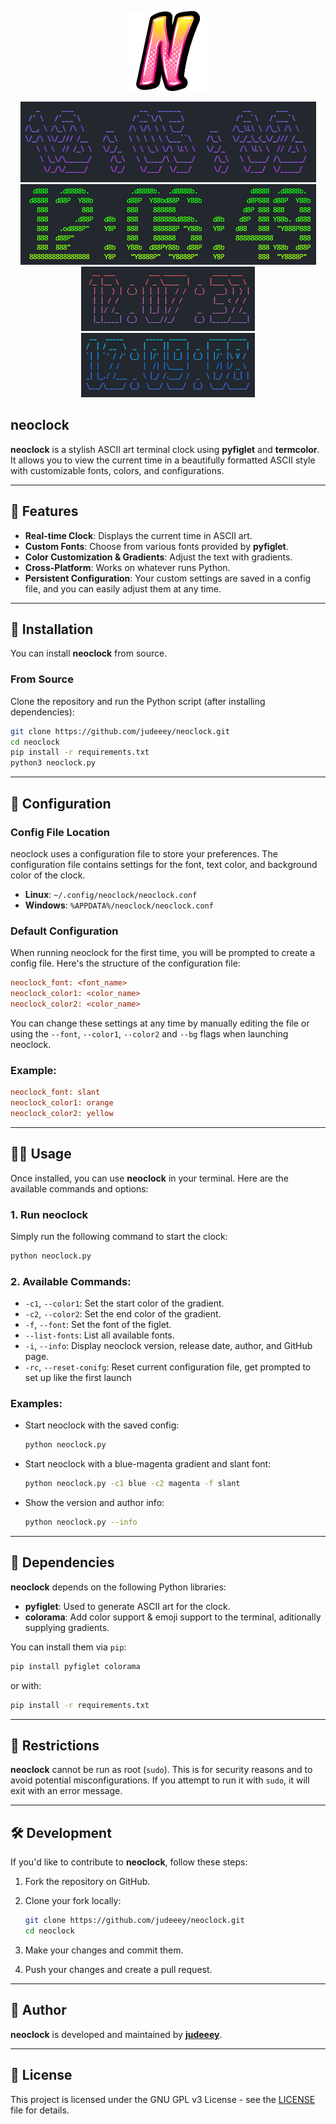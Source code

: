 <p align="center">
    <img src="./neoclock.png" width="128" height="128" alt="neoclock logo"/>
</p>

<p align="center">
    <img src="/media/media1.png" width="473" height="129" alt="media"/>
    <img src="/media/media2.png" width="473" height="129" alt="media"/>
    <img src="/media/media3.png" width="278" height="103" alt="media"/>
    <img src="/media/media4.png" width="278" height="103" alt="media"/>
</p>

## neoclock

**neoclock** is a stylish ASCII art terminal clock using **pyfiglet** and **termcolor**. It allows you to view the current time in a beautifully formatted ASCII style with customizable fonts, colors, and configurations.

---

## 🚀 Features

- **Real-time Clock**: Displays the current time in ASCII art.
- **Custom Fonts**: Choose from various fonts provided by **pyfiglet**.
- **Color Customization & Gradients**: Adjust the text with gradients.
- **Cross-Platform**: Works on whatever runs Python.
- **Persistent Configuration**: Your custom settings are saved in a config file, and you can easily adjust them at any time.

---

## 📜 Installation

You can install **neoclock** from source.

### **From Source**
Clone the repository and run the Python script (after installing dependencies):

```bash
git clone https://github.com/judeeey/neoclock.git
cd neoclock
pip install -r requirements.txt
python3 neoclock.py
```

---

## 🧰 Configuration

### Config File Location

neoclock uses a configuration file to store your preferences. The configuration file contains settings for the font, text color, and background color of the clock.

- **Linux**: `~/.config/neoclock/neoclock.conf`
- **Windows**: `%APPDATA%/neoclock/neoclock.conf`

### Default Configuration

When running neoclock for the first time, you will be prompted to create a config file. Here's the structure of the configuration file:

```ini
neoclock_font: <font_name>
neoclock_color1: <color_name>
neoclock_color2: <color_name>
```

You can change these settings at any time by manually editing the file or using the `--font`, `--color1`, `--color2` and `--bg` flags when launching neoclock.

### Example:

```ini
neoclock_font: slant
neoclock_color1: orange
neoclock_color2: yellow
```

---

## 🧑‍💻 Usage

Once installed, you can use **neoclock** in your terminal. Here are the available commands and options:

### 1. **Run neoclock**

Simply run the following command to start the clock:

```bash
python neoclock.py
```

### 2. **Available Commands:**

- `-c1`, `--color1`: Set the start color of the gradient.
- `-c2`, `--color2`: Set the end color of the gradient.
- `-f`, `--font`: Set the font of the figlet.
- `--list-fonts`: List all available fonts.
- `-i`, `--info`: Display neoclock version, release date, author, and GitHub page.
- `-rc`, `--reset-conifg`: Reset current configuration file, get prompted to set up like the first launch

### Examples:

- Start neoclock with the saved config:

    ```bash
    python neoclock.py
    ```

- Start neoclock with a blue-magenta gradient and slant font:

    ```bash
    python neoclock.py -c1 blue -c2 magenta -f slant
    ```

- Show the version and author info:

    ```bash
    python neoclock.py --info
    ```

---

## 💾 Dependencies

**neoclock** depends on the following Python libraries:

- **pyfiglet**: Used to generate ASCII art for the clock.
- **colorama**: Add color support & emoji support to the terminal, aditionally supplying gradients.

You can install them via `pip`:

```bash
pip install pyfiglet colorama
```
or with:
```bash
pip install -r requirements.txt
```

---

## 🛑 Restrictions

**neoclock** cannot be run as root (`sudo`). This is for security reasons and to avoid potential misconfigurations. If you attempt to run it with `sudo`, it will exit with an error message.

---

## 🛠️ Development

If you'd like to contribute to **neoclock**, follow these steps:

1. Fork the repository on GitHub.
2. Clone your fork locally:

    ```bash
    git clone https://github.com/judeeey/neoclock.git
    cd neoclock
    ```

3. Make your changes and commit them.

4. Push your changes and create a pull request.

---

## 🤖 Author

**neoclock** is developed and maintained by **[judeeey](https://judey.net)**.

---

## 📃 License

This project is licensed under the GNU GPL v3 License - see the [LICENSE](LICENSE) file for details.
